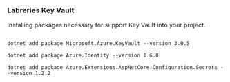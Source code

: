 ### Labreries Key Vault


Installing packages necessary for support Key Vault into your project. 

```

dotnet add package Microsoft.Azure.KeyVault --version 3.0.5

dotnet add package Azure.Identity --version 1.6.0

dotnet add package Azure.Extensions.AspNetCore.Configuration.Secrets --version 1.2.2

 
```

